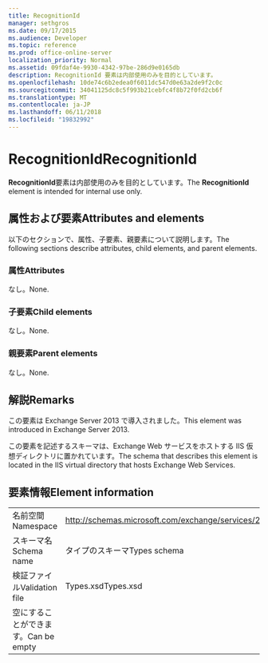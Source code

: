 ```yaml
---
title: RecognitionId
manager: sethgros
ms.date: 09/17/2015
ms.audience: Developer
ms.topic: reference
ms.prod: office-online-server
localization_priority: Normal
ms.assetid: 09fdaf4e-9930-4342-97be-286d9e0165db
description: RecognitionId 要素は内部使用のみを目的としています。
ms.openlocfilehash: 10de74c6b2edea0f6011dc547d0e63a2de9f2c0c
ms.sourcegitcommit: 34041125dc8c5f993b21cebfc4f8b72f0fd2cb6f
ms.translationtype: MT
ms.contentlocale: ja-JP
ms.lasthandoff: 06/11/2018
ms.locfileid: "19832992"
---
```

# <a name="recognitionid"></a><span data-ttu-id="6adc6-103">RecognitionId</span><span class="sxs-lookup"><span data-stu-id="6adc6-103">RecognitionId</span></span>

<span data-ttu-id="6adc6-104">**RecognitionId**要素は内部使用のみを目的としています。</span><span class="sxs-lookup"><span data-stu-id="6adc6-104">The **RecognitionId** element is intended for internal use only.</span></span> 

## <a name="attributes-and-elements"></a><span data-ttu-id="6adc6-105">属性および要素</span><span class="sxs-lookup"><span data-stu-id="6adc6-105">Attributes and elements</span></span>

<span data-ttu-id="6adc6-106">以下のセクションで、属性、子要素、親要素について説明します。</span><span class="sxs-lookup"><span data-stu-id="6adc6-106">The following sections describe attributes, child elements, and parent elements.</span></span>
  
### <a name="attributes"></a><span data-ttu-id="6adc6-107">属性</span><span class="sxs-lookup"><span data-stu-id="6adc6-107">Attributes</span></span>

<span data-ttu-id="6adc6-108">なし。</span><span class="sxs-lookup"><span data-stu-id="6adc6-108">None.</span></span>
  
### <a name="child-elements"></a><span data-ttu-id="6adc6-109">子要素</span><span class="sxs-lookup"><span data-stu-id="6adc6-109">Child elements</span></span>

<span data-ttu-id="6adc6-110">なし。</span><span class="sxs-lookup"><span data-stu-id="6adc6-110">None.</span></span>
  
### <a name="parent-elements"></a><span data-ttu-id="6adc6-111">親要素</span><span class="sxs-lookup"><span data-stu-id="6adc6-111">Parent elements</span></span>

<span data-ttu-id="6adc6-112">なし。</span><span class="sxs-lookup"><span data-stu-id="6adc6-112">None.</span></span>
  
## <a name="remarks"></a><span data-ttu-id="6adc6-113">解説</span><span class="sxs-lookup"><span data-stu-id="6adc6-113">Remarks</span></span>

<span data-ttu-id="6adc6-114">この要素は Exchange Server 2013 で導入されました。</span><span class="sxs-lookup"><span data-stu-id="6adc6-114">This element was introduced in Exchange Server 2013.</span></span>
  
<span data-ttu-id="6adc6-115">この要素を記述するスキーマは、Exchange Web サービスをホストする IIS 仮想ディレクトリに置かれています。</span><span class="sxs-lookup"><span data-stu-id="6adc6-115">The schema that describes this element is located in the IIS virtual directory that hosts Exchange Web Services.</span></span>
  
## <a name="element-information"></a><span data-ttu-id="6adc6-116">要素情報</span><span class="sxs-lookup"><span data-stu-id="6adc6-116">Element information</span></span>

|||
|:-----|:-----|
|<span data-ttu-id="6adc6-117">名前空間</span><span class="sxs-lookup"><span data-stu-id="6adc6-117">Namespace</span></span>  <br/> |http://schemas.microsoft.com/exchange/services/2006/types  <br/> |
|<span data-ttu-id="6adc6-118">スキーマ名</span><span class="sxs-lookup"><span data-stu-id="6adc6-118">Schema name</span></span>  <br/> |<span data-ttu-id="6adc6-119">タイプのスキーマ</span><span class="sxs-lookup"><span data-stu-id="6adc6-119">Types schema</span></span>  <br/> |
|<span data-ttu-id="6adc6-120">検証ファイル</span><span class="sxs-lookup"><span data-stu-id="6adc6-120">Validation file</span></span>  <br/> |<span data-ttu-id="6adc6-121">Types.xsd</span><span class="sxs-lookup"><span data-stu-id="6adc6-121">Types.xsd</span></span>  <br/> |
|<span data-ttu-id="6adc6-122">空にすることができます。</span><span class="sxs-lookup"><span data-stu-id="6adc6-122">Can be empty</span></span>  <br/> ||
   

